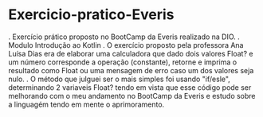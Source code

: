 # Exercicio-pratico-Everis
. Exercício prático proposto no BootCamp da Everis realizado na DIO.
. Modulo Introdução ao Kotlin
. O exercício proposto pela professora Ana Luísa Dias era de elaborar uma calculadora que dado dois valores Float? e um número corresponde a operação (constante), retorne e imprima o resultado como Float ou uma mensagem de erro caso um dos valores seja nulo.
. O método que julguei ser o mais simples foi usando "if/esle", determinando 2 variaveis Float? tendo em vista que esse código pode ser melhorando com o meu andamento no BootCamp da Everis e estudo sobre a linguagém tendo em mente o aprimoramento. 
